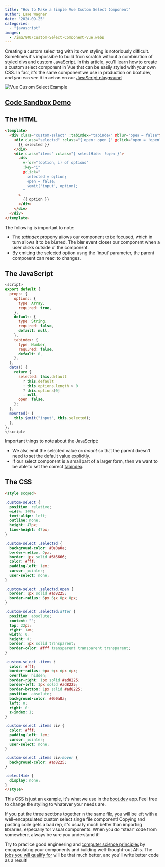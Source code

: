 ```yaml
---
title: "How to Make a Simple Vue Custom Select Component"
author: Lane Wagner
date: "2020-09-25"
categories: 
  - "javascript"
images:
  - /img/800/Custom-Select-Component-Vue.webp
---
```


Creating a custom select tag with its own styling is notoriously difficult. Sometimes it's impossible to build from scratch without a combination of styled divs and custom JavaScript. In this article, you'll learn how to create a custom select component in Vue that can be easily styled with your own CSS. In fact, it's the same component we use in production on boot.dev, and you can see it in action on our [JavaScript playground](https://www.boot.dev/playground/js).

![Vue Custom Select Example](/img/800/Screen-Shot-2020-09-25-at-7.09.42-AM.png)

## [Code Sandbox Demo](https://codesandbox.io/s/custom-vuejs-select-component-8nqgd)

## The HTML

```html
<template>
  <div class="custom-select" :tabindex="tabindex" @blur="open = false">
    <div class="selected" :class="{ open: open }" @click="open = !open">
      {{ selected }}
    </div>
    <div class="items" :class="{ selectHide: !open }">
      <div
        v-for="(option, i) of options"
        :key="i"
        @click="
          selected = option;
          open = false;
          $emit('input', option);
        "
      >
        {{ option }}
      </div>
    </div>
  </div>
</template>
```

The following is important to note:

- The _tabindex_ property allows our component to be focused, which in turn allows it to be blurred. The blur event closes our component when a user clicks outside of the component.
- By emitting the selected option using the 'input' parameter, the parent component can react to changes.

## The JavaScript

```js
<script>
export default {
  props: {
    options: {
      type: Array,
      required: true,
    },
    default: {
      type: String,
      required: false,
      default: null,
    },
    tabindex: {
      type: Number,
      required: false,
      default: 0,
    },
  },
  data() {
    return {
      selected: this.default
        ? this.default
        : this.options.length > 0
        ? this.options[0]
        : null,
      open: false,
    };
  },
  mounted() {
    this.$emit("input", this.selected);
  },
};
</script>
```

Important things to note about the JavaScript:

- We also emit the selected value on _mount_ so that the parent doesn't need to set the default value explicitly.
- If our select component is a small part of a larger form, then we want to be able to set the correct [tabindex](https://developer.mozilla.org/en-US/docs/Web/HTML/Global_attributes/tabindex).

## The CSS

```html
<style scoped>

.custom-select {
  position: relative;
  width: 100%;
  text-align: left;
  outline: none;
  height: 47px;
  line-height: 47px;
}

.custom-select .selected {
  background-color: #0a0a0a;
  border-radius: 6px;
  border: 1px solid #666666;
  color: #fff;
  padding-left: 1em;
  cursor: pointer;
  user-select: none;
}

.custom-select .selected.open {
  border: 1px solid #ad8225;
  border-radius: 6px 6px 0px 0px;
}

.custom-select .selected:after {
  position: absolute;
  content: "";
  top: 22px;
  right: 1em;
  width: 0;
  height: 0;
  border: 5px solid transparent;
  border-color: #fff transparent transparent transparent;
}

.custom-select .items {
  color: #fff;
  border-radius: 0px 0px 6px 6px;
  overflow: hidden;
  border-right: 1px solid #ad8225;
  border-left: 1px solid #ad8225;
  border-bottom: 1px solid #ad8225;
  position: absolute;
  background-color: #0a0a0a;
  left: 0;
  right: 0;
  z-index: 1;
}

.custom-select .items div {
  color: #fff;
  padding-left: 1em;
  cursor: pointer;
  user-select: none;
}

.custom-select .items div:hover {
  background-color: #ad8225;
}

.selectHide {
  display: none;
}
</style>
```

This CSS is just an example, it's what we use in the [boot.dev](https://www.boot.dev) app. Feel free to change the styling to whatever your needs are.

If you put the three sections together in the same file, you will be left with a well-encapsulated custom select single file component! Copying and pasting code gets a bad rep, it's usually much better than importing libraries, especially for visual components. When you do "steal" code from somewhere, always be sure you understand it!

Try to practice good engineering and [computer science principles](/computer-science/comprehensive-guide-to-learn-computer-science-online/) by encapsulating your components and building well-thought-out APIs. The [jobs you will qualify for](/computer-science/highest-paying-computer-science-jobs/) will be that much better, and you'll write better code as a result!
